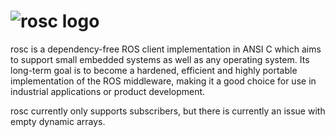 ![rosc logo](http://web1.synapticon.com/pub/rosc-Logo_150.png)
====
rosc is a dependency-free ROS client implementation in ANSI C which aims to support small embedded systems as well as any operating system. 
Its long-term goal is to become a hardened, efficient and highly portable implementation of the ROS middleware, 
making it a good choice for use in industrial applications or product development.

rosc currently only supports subscribers, but there is currently an issue with empty dynamic arrays.
